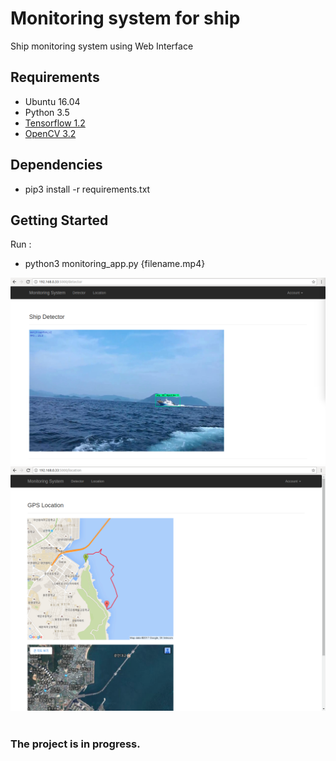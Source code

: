 # Monitoring system for ship

Ship monitoring system using Web Interface


## Requirements

- Ubuntu 16.04
- Python 3.5
- [Tensorflow 1.2](http://yongyong-e.tistory.com/10)
- [OpenCV 3.2](http://yongyong-e.tistory.com/41)


## Dependencies

- pip3 install -r requirements.txt


## Getting Started

Run :
- python3 monitoring_app.py {filename.mp4}

<div align='center'>
  <img src='object_detection/g3doc/img/detector.png' width='600px'>
</div>
<div align='center'>
  <img src='object_detection/g3doc/img/location.png' width='600px'>
</div>

<br/>


### The project is in progress.
